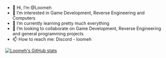 - 👋 Hi, I’m @Loomeh
- 👀 I’m interested in Game Development, Reverse Engineering and Computers
- 🌱 I’m currently learning pretty much everything
- 💞️ I’m looking to collaborate on Game Development, Reverse Engineering and general programming projects
- 📫 How to reach me: Discord - loomeh

[![Loomeh's GitHub stats](https://github-readme-stats.vercel.app/api?username=Loomeh)](https://github.com/anuraghazra/github-readme-stats)

<!---
Loomeh/Loomeh is a ✨ special ✨ repository because its `README.md` (this file) appears on your GitHub profile.
You can click the Preview link to take a look at your changes.
--->
